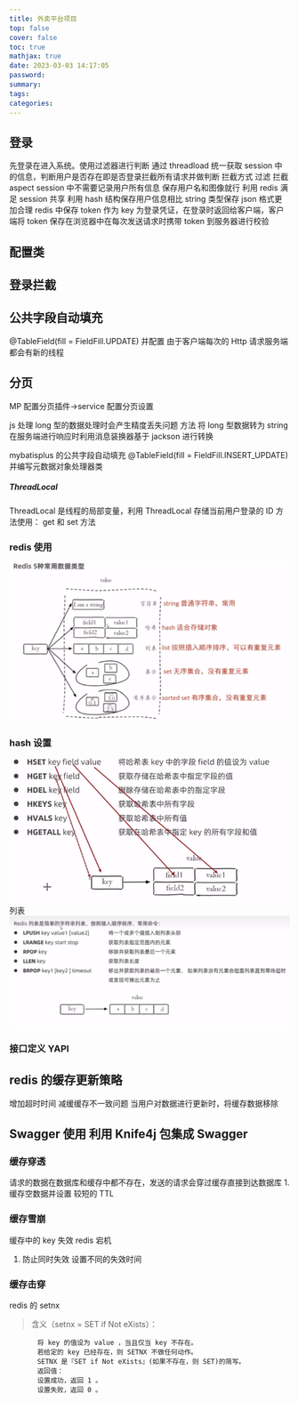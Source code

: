 ```yaml
---
title: 外卖平台项目
top: false
cover: false
toc: true
mathjax: true
date: 2023-03-03 14:17:05
password:
summary:
tags:
categories:
---
```


## 登录

先登录在进入系统。使用过滤器进行判断 通过 threadload 统一获取 session 中的信息，判断用户是否存在即是否登录拦截所有请求并做判断
拦截方式 过滤 拦截 aspect
session 中不需要记录用户所有信息 保存用户名和图像就行
利用 redis 满足 session 共享
利用 hash 结构保存用户信息相比 string 类型保存 json 格式更加合理
redis 中保存 token 作为 key 为登录凭证，在登录时返回给客户端，客户端将 token 保存在浏览器中在每次发送请求时携带 token 到服务器进行校验

## 配置类

## 登录拦截

## 公共字段自动填充

@TableField(fill = FieldFill.UPDATE)
并配置
由于客户端每次的 Http 请求服务端都会有新的线程

## 分页

MP 配置分页插件->service 配置分页设置

js 处理 long 型的数据处理时会产生精度丢失问题
方法 将 long 型数据转为 string 在服务端进行响应时利用消息装换器基于 jackson 进行转换

mybatisplus 的公共字段自动填充
@TableField(fill = FieldFill.INSERT_UPDATE)
并编写元数据对象处理器类

##### ThreadLocal

ThreadLocal 是线程的局部变量，利用 ThreadLocal 存储当前用户登录的 ID
方法使用： get 和 set 方法

### redis 使用

![asset_img](外卖平台项目/2023-03-05-15-19-51.png)

### hash 设置

![asset_img](外卖平台项目/2023-03-05-15-54-13.png)
列表
![asset_img](外卖平台项目/2023-03-05-15-57-09.png)

### 接口定义 YAPI

## redis 的缓存更新策略

增加超时时间 减缓缓存不一致问题
当用户对数据进行更新时，将缓存数据移除

## Swagger 使用 利用 Knife4j 包集成 Swagger

### 缓存穿透

请求的数据在数据库和缓存中都不存在，发送的请求会穿过缓存直接到达数据库 1.缓存空数据并设置 较短的 TTL

### 缓存雪崩

缓存中的 key 失效 redis 宕机

1. 防止同时失效 设置不同的失效时间

### 缓存击穿

redis 的 setnx

> 含义（setnx = SET if Not eXists）：

           将 key 的值设为 value ，当且仅当 key 不存在。
           若给定的 key 已经存在，则 SETNX 不做任何动作。
           SETNX 是『SET if Not eXists』(如果不存在，则 SET)的简写。
           返回值：
           设置成功，返回 1 。
           设置失败，返回 0 。
